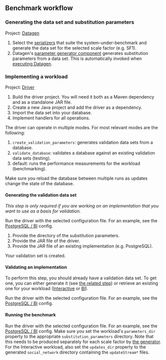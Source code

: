 ## Benchmark workflow

### Generating the data set and substitution parameters

Project: [Datagen](https://github.com/ldbc/ldbc_snb_datagen)

1. Select the [serializers](https://github.com/ldbc/ldbc_snb_datagen/wiki/Data-Output) that suite the system-under-benchmark and generate the data set for the selected scale factor (e.g. SF1).
1. Datagen's [parameter generator component](https://github.com/ldbc/ldbc_snb_datagen/tree/stable/paramgenerator) generates substitution parameters from a data set. This is automatically invoked when [executing Datagen](https://github.com/ldbc/ldbc_snb_datagen/wiki/Compilation_Execution).

### Implementing a workload

Project: [Driver](https://github.com/ldbc/ldbc_snb_driver)

1. Build the driver project. You will need it both as a Maven dependency and as a standalone JAR file.
1. Create a new Java project and add the driver as a dependency.
1. Import the data set into your database.
1. Implement handlers for all operations.

The driver can operate in multiple modes. For most relevant modes are the following:

1. `create_validation_parameters`: generates validation data sets from a database.
2. `validate_database`: validates a database against an existing validation data sets (testing).
3. default: runs the performance measurements for the workload (benchmarking).

Make sure you reload the database between multiple runs as updates change the state of the database.
#### Generating the validation data set

_This step is only required if you are working on an implementation that you want to use as a basis for validation._

Run the driver with the selected configuration file. For an example, see the [PostgreSQL / BI](https://github.com/ldbc/ldbc_snb_implementations/blob/master/postgres/bi-create-validation-parameters.properties) config.

1. Provide the directory of the substitution parameters.
1. Provide the JAR file of the driver.
1. Provide the JAR file of an existing implementation (e.g. PostgreSQL).

Your validation set is created.

#### Validating an implementation

To perform this step, you should already have a validation data set. To get one, you can either generate it (see [the related step](https://github.com/ldbc/ldbc_snb_docs/wiki/Benchmark-workflow#generating-the-data-set-and-substitution-parameters)) or retrieve an existing one for your workload ([Interactive](https://github.com/ldbc/ldbc_snb_interactive_validation) or [BI](https://github.com/ldbc/ldbc_snb_bi_validation)).

Run the driver with the selected configuration file. For an example, see the [PostgreSQL / BI](https://github.com/ldbc/ldbc_snb_implementations/blob/master/postgres/bi-validate.properties) config.

#### Running the benchmark

Run the driver with the selected configuration file. For an example, see the [PostgreSQL / BI](https://github.com/ldbc/ldbc_snb_implementations/blob/master/postgres/bi-benchmark.properties) config. Make sure you set the workload's `parameters_dir` property to the appropriate `substitution_parameters` directory. Note that this needs to be produced separately for each scale factor by [the generator](https://github.com/ldbc/ldbc_snb_datagen/tree/master/paramgenerator).
For the Interactive workload, also set the `updates_dir` property to the generated `social_network` directory containing the `updateStream*` files.
